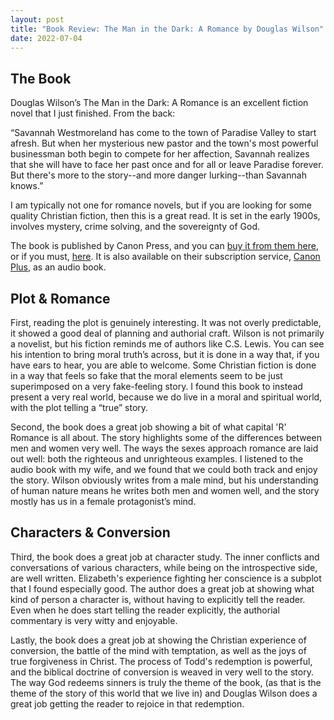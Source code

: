 ```yaml
---
layout: post
title: "Book Review: The Man in the Dark: A Romance by Douglas Wilson"
date: 2022-07-04
---
```

## The Book

Douglas Wilson’s The Man in the Dark: A Romance is an excellent fiction novel that I just finished. From the back:

“Savannah Westmoreland has come to the town of Paradise Valley to start afresh. But when her mysterious new pastor and the town's most powerful businessman both begin to compete for her affection, Savannah realizes that she will have to face her past once and for all or leave Paradise forever. But there's more to the story--and more danger lurking--than Savannah knows.”

I am typically not one for romance novels, but if you are looking for some quality Christian fiction, then this is a great read. It is set in the early 1900s, involves mystery, crime solving, and the sovereignty of God. 

The book is published by Canon Press, and you can [buy it from them here](https://canonpress.com/products/the-man-in-the-dark/), or if you must, [here](https://www.amazon.com/Man-Dark-Romance-Douglas-Wilson/dp/1947644661). It is also available on their subscription service, [Canon Plus](https://mycanonplus.com/), as an audio book.

## Plot & Romance

First, reading the plot is genuinely interesting. It was not overly predictable, it showed a good deal of planning and authorial craft. Wilson is not primarily a novelist, but his fiction reminds me of authors like C.S. Lewis. You can see his intention to bring moral truth’s across, but it is done in a way that, if you have ears to hear, you are able to welcome. Some Christian fiction is done in a way that feels so fake that the moral elements seem to be just superimposed on a very fake-feeling story. I found this book to instead present a very real world, because we do live in a moral and spiritual world, with the plot telling a “true” story. 

Second, the book does a great job showing a bit of what capital 'R' Romance is all about. The story highlights some of the differences between men and women very well. The ways the sexes approach romance are laid out well: both the righteous and unrighteous examples. I listened to the audio book with my wife, and we found that we could both track and enjoy the story. Wilson obviously writes from a male mind, but his understanding of human nature means he writes both men and women well, and the story mostly has us in a female protagonist’s mind.

## Characters & Conversion

Third, the book does a great job at character study. The inner conflicts and conversations of various characters, while being on the introspective side, are well written. Elizabeth's experience fighting her conscience is a subplot that I found especially good. The author does a great job at showing what kind of person a character is, without having to explicitly tell the reader. Even when he does start telling the reader explicitly, the authorial commentary is very witty and enjoyable. 

Lastly, the book does a great job at showing the Christian experience of conversion, the battle of the mind with temptation, as well as the joys of true forgiveness in Christ. The process of Todd's redemption is powerful, and the biblical doctrine of conversion is weaved in very well to the story. The way God redeems sinners is truly the theme of the book, (as that is the theme of the story of this world that we live in) and Douglas Wilson does a great job getting the reader to rejoice in that redemption.




